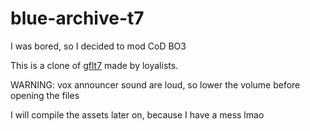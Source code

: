 # blue-archive-t7
I was bored, so I decided to mod CoD BO3

This is a clone of [gflt7](https://github.com/Loyalists/gflt7) made by loyalists.

WARNING: vox announcer sound are loud, so lower the volume before opening the files

I will compile the assets later on, because I have a mess lmao
